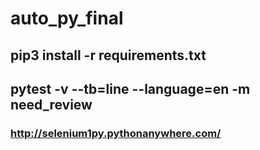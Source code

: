 # auto_py_final

## pip3 install -r requirements.txt

## pytest -v --tb=line --language=en -m need_review

### http://selenium1py.pythonanywhere.com/
